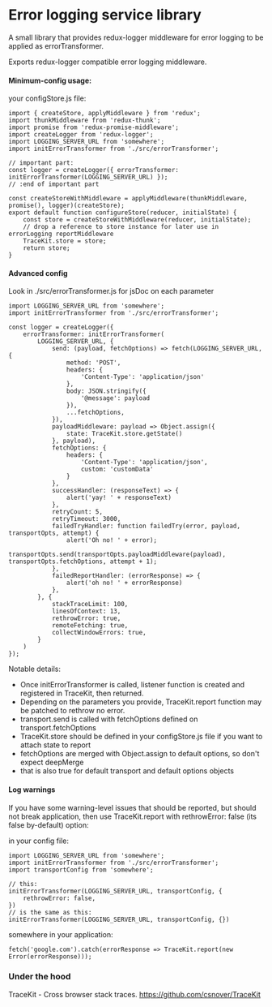 # Error logging service library

A small library that provides redux-logger middleware for error logging to be applied as errorTransformer.

Exports redux-logger compatible error logging middleware.

#### Minimum-config usage:

your configStore.js file:

    import { createStore, applyMiddleware } from 'redux';
    import thunkMiddleware from 'redux-thunk';
    import promise from 'redux-promise-middleware';
    import createLogger from 'redux-logger';
    import LOGGING_SERVER_URL from 'somewhere';
    import initErrorTransformer from './src/errorTransformer';

    // important part:
    const logger = createLogger({ errorTransformer: initErrorTransformer(LOGGING_SERVER_URL) });
    // :end of important part

    const createStoreWithMiddleware = applyMiddleware(thunkMiddleware, promise(), logger)(createStore);
    export default function configureStore(reducer, initialState) {
        const store = createStoreWithMiddleware(reducer, initialState);
        // drop a reference to store instance for later use in errorLogging reportMiddleware
        TraceKit.store = store;
        return store;
    }

#### Advanced config
Look in ./src/errorTransformer.js for jsDoc on each parameter 

    import LOGGING_SERVER_URL from 'somewhere';
    import initErrorTransformer from './src/errorTransformer';

    const logger = createLogger({
        errorTransformer: initErrorTransformer(
            LOGGING_SERVER_URL, {
                send: (payload, fetchOptions) => fetch(LOGGING_SERVER_URL, {
                    method: 'POST',
                    headers: {
                        'Content-Type': 'application/json'
                    },
                    body: JSON.stringify({
                        '@message': payload
                    }),
                    ...fetchOptions,
                }),
                payloadMiddleware: payload => Object.assign({
                    state: TraceKit.store.getState()
                }, payload),
                fetchOptions: {
                    headers: {
                        'Content-Type': 'application/json',
                        custom: 'customData'
                    }
                },
                successHandler: (responseText) => {
                    alert('yay! ' + responseText)
                },
                retryCount: 5,
                retryTimeout: 3000,
                failedTryHandler: function failedTry(error, payload, transportOpts, attempt) {
                    alert('Oh no! ' + error);
                    transportOpts.send(transportOpts.payloadMiddleware(payload), transportOpts.fetchOptions, attempt + 1);
                },
                failedReportHandler: (errorResponse) => {
                    alert('oh no! ' + errorResponse)
                },
            }, {
                stackTraceLimit: 100,
                linesOfContext: 13,
                rethrowError: true,
                remoteFetching: true,
                collectWindowErrors: true,
            }
        )
    });

Notable details:
 - Once initErrorTransformer is called, listener function is created and registered in TraceKit, then returned.
 - Depending on the parameters you provide, TraceKit.report function may be patched to rethrow no error. 
 - transport.send is called with fetchOptions defined on transport.fetchOptions
 - TraceKit.store should be defined in your configStore.js file if you want to attach state to report
 - fetchOptions are merged with Object.assign to default options, so don't expect deepMerge
 - that is also true for default transport and default options objects

#### Log warnings

If you have some warning-level issues that should be reported, but should not break application, then use TraceKit.report with rethrowError: false (its false by-default) option:

in your config file:

    import LOGGING_SERVER_URL from 'somewhere';
    import initErrorTransformer from './src/errorTransformer';
    import transportConfig from 'somewhere';

    // this:
    initErrorTransformer(LOGGING_SERVER_URL, transportConfig, {
        rethrowError: false,
    })
    // is the same as this:
    initErrorTransformer(LOGGING_SERVER_URL, transportConfig, {})

somewhere in your application:

    fetch('google.com').catch(errorResponse => TraceKit.report(new Error(errorResponse)));

### Under the hood
TraceKit - Cross browser stack traces. https://github.com/csnover/TraceKit
